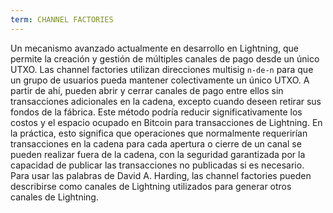 ```yaml
---
term: CHANNEL FACTORIES
---
```


Un mecanismo avanzado actualmente en desarrollo en Lightning, que permite la creación y gestión de múltiples canales de pago desde un único UTXO. Las channel factories utilizan direcciones multisig `n-de-n` para que un grupo de usuarios pueda mantener colectivamente un único UTXO. A partir de ahí, pueden abrir y cerrar canales de pago entre ellos sin transacciones adicionales en la cadena, excepto cuando deseen retirar sus fondos de la fábrica. Este método podría reducir significativamente los costos y el espacio ocupado en Bitcoin para transacciones de Lightning. En la práctica, esto significa que operaciones que normalmente requerirían transacciones en la cadena para cada apertura o cierre de un canal se pueden realizar fuera de la cadena, con la seguridad garantizada por la capacidad de publicar las transacciones no publicadas si es necesario. Para usar las palabras de David A. Harding, las channel factories pueden describirse como canales de Lightning utilizados para generar otros canales de Lightning.